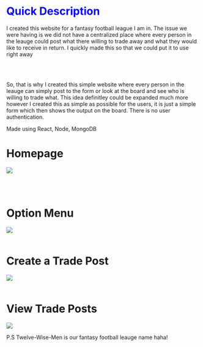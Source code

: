 <h1 style="color:blue">Quick Description</h1>
<div>I created this website for a fantasy football league I am in. The issue we were having is we did not have a centralized place where every person in the leauge could post what there willing to trade away and what they would like to receive in return. I quickly made this so that we could put it to use right away </div>

<br></br>

<div>So, that is why I created this simple website where every person in the leauge can simply post to the form or look at the board and see who is willing to trade what. This idea definitley could be expanded much more however I created this as simple as possible for the users, it is just a simple form which then shows the output on the board. There is no user authentication.</div>

<h7>Made using React, Node, MongoDB</h7>

<h1>Homepage</h1>

<img src="https://user-images.githubusercontent.com/98666468/190497296-b6af1f34-d81e-4f4a-9118-a5a902a77da0.png"></img>



<br></br>

<h1>Option Menu</h1>
<img src="https://user-images.githubusercontent.com/98666468/190495684-eb96736e-56bc-4c57-bd44-61b6ba6388d5.png"></img>
<br></br>

<h1>Create a Trade Post</h1>
<img src="https://user-images.githubusercontent.com/98666468/190495784-5645445b-42cb-4353-91e8-c67a861db1b8.png"></img>
<br></br>

<h1>View Trade Posts</h1>
<img src="https://user-images.githubusercontent.com/98666468/190496419-01fc2d96-e5a9-4278-adc2-73f6ed22b596.png"></img>

P.S Twelve-Wise-Men is our fantasy football leauge name haha!
